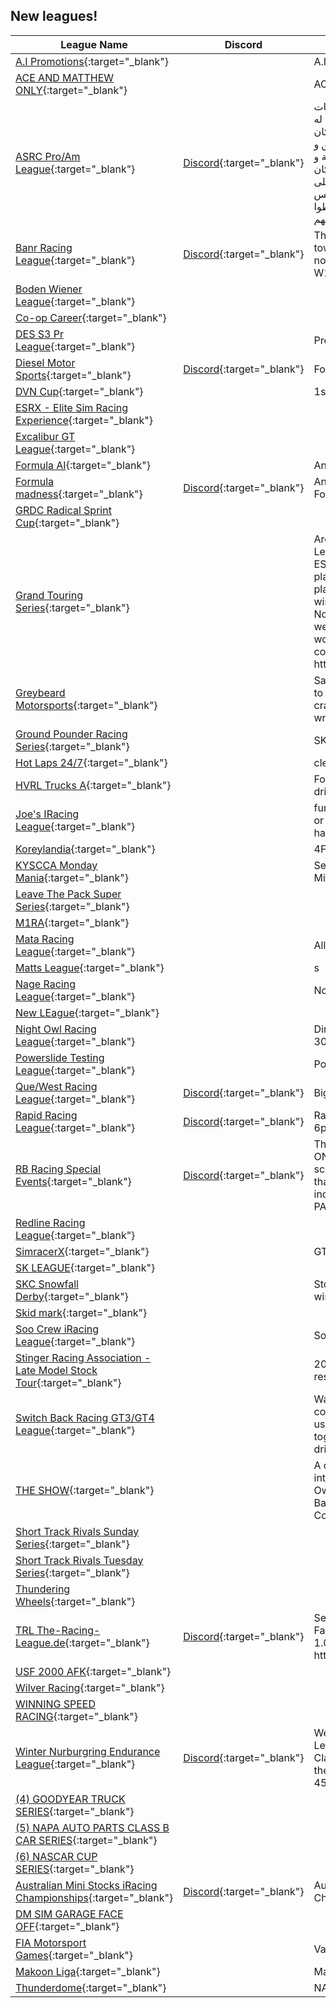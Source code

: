 ## New leagues!

| League Name | Discord | About |
|-------------------------------------------------------------------------------------------------------------------------------------------------|----------------------------------------------------------|-------------------------------------------------------------------------------------------------------------------------------------------------------------------------------------------------------------------------------------------------------------------------------------------------------------------------------------------------|
|[A\.I Promotions](https://members.iracing.com/membersite/member/LeagueView.do?league=11589){:target="_blank"} | |A\.I Promotions Money Races |
|[ACE AND MATTHEW ONLY](https://members.iracing.com/membersite/member/LeagueView.do?league=11621){:target="_blank"} | |ACE AND MATTHEW PN:Y |
|[ASRC Pro/Am League](https://members.iracing.com/membersite/member/LeagueView.do?league=11612){:target="_blank"} |[Discord](https://discord.gg/rVvnuqH8SM){:target="_blank"} |دوري من تنظيم مجتمع سباقات المحاكاة العربي   الدوري هذا له هدفين أساسيين:  \- إنه يكون مكان يتجمع فيه كل محبين السيم ريسنق و ندخل سباقات نظيفة و منظمة و ممتعة مع بعض\.  \- إنه يكون مكان آمن و محفز للشباب الجدد على هواية السيم، و إلي عندهم خبرة بس حابين إنهم يتعلموا أكثر، إنهم يغلطوا و يتعلموا من أخطائهم\. |
|[Banr Racing League](https://members.iracing.com/membersite/member/LeagueView.do?league=11632){:target="_blank"} |[Discord](https://discord.gg/uRmZBteW69){:target="_blank"} |This is a league more oriented towards Formula 1 Cars\. Right now we are running a W12/W13 league\. |
|[Boden Wiener League](https://members.iracing.com/membersite/member/LeagueView.do?league=11633){:target="_blank"} | | |
|[Co\-op Career](https://members.iracing.com/membersite/member/LeagueView.do?league=11625){:target="_blank"} | | |
|[DES S3 Pr League](https://members.iracing.com/membersite/member/LeagueView.do?league=11600){:target="_blank"} | |Premier League |
|[Diesel Motor Sports](https://members.iracing.com/membersite/member/LeagueView.do?league=11623){:target="_blank"} |[Discord](https://discord.gg/sr7yT7eG4c){:target="_blank"} |Formula 4 series |
|[DVN Cup](https://members.iracing.com/membersite/member/LeagueView.do?league=11629){:target="_blank"} | |1st Season |
|[ESRX \- Elite Sim Racing Experience](https://members.iracing.com/membersite/member/LeagueView.do?league=11601){:target="_blank"} | | |
|[Excalibur GT League](https://members.iracing.com/membersite/member/LeagueView.do?league=11596){:target="_blank"} | | |
|[Formula AI](https://members.iracing.com/membersite/member/LeagueView.do?league=11592){:target="_blank"} | |An AI Formula league |
|[Formula madness](https://members.iracing.com/membersite/member/LeagueView.do?league=11606){:target="_blank"} |[Discord](https://discord.gg/JgnNgf4mge){:target="_blank"} |Any formula car ranging from Formula vee to F4 is allowed |
|[GRDC Radical Sprint Cup](https://members.iracing.com/membersite/member/LeagueView.do?league=11634){:target="_blank"} | | |
|[Grand Touring Series](https://members.iracing.com/membersite/member/LeagueView.do?league=11610){:target="_blank"} | |Arca series to Jumpboost League		  		  Sunday night 8:30pm EST start		  15 week schedule 5 playoff races		  12 drivers in the playoffs based of points		  No win and your in		  Half way cation		  No Fast Repairs		  All drivers are welcomes if 18plus and working mic		  Full time race control		  		  Website : https://jumpboostracing\.com/ |
|[Greybeard Motorsports](https://members.iracing.com/membersite/member/LeagueView.do?league=11614){:target="_blank"} | |Safe place for 40\+ y/o drivers to learn and perfect their race craft\. No targeting, or malicious wrecking of other drivers\. |
|[Ground Pounder Racing Series](https://members.iracing.com/membersite/member/LeagueView.do?league=11608){:target="_blank"} | |SK and Tour Modifieds |
|[Hot Laps 24/7](https://members.iracing.com/membersite/member/LeagueView.do?league=11624){:target="_blank"} | |clean, competitive, fun |
|[HVRL Trucks A](https://members.iracing.com/membersite/member/LeagueView.do?league=11637){:target="_blank"} | |For the experienced oval truck driver 2\-3k iRating |
|[Joe's IRacing League](https://members.iracing.com/membersite/member/LeagueView.do?league=11642){:target="_blank"} | |fun casual league, no try hards or kiddies\. fun racers who race hard but clean |
|[Koreylandia](https://members.iracing.com/membersite/member/LeagueView.do?league=11613){:target="_blank"} | |4Fun @Koreylandia |
|[KYSCCA Monday Mania](https://members.iracing.com/membersite/member/LeagueView.do?league=11590){:target="_blank"} | |Season 1 KYSCCA Monday Miata Mania |
|[Leave The Pack Super Series](https://members.iracing.com/membersite/member/LeagueView.do?league=11626){:target="_blank"} | | |
|[M1RA](https://members.iracing.com/membersite/member/LeagueView.do?league=11639){:target="_blank"} | | |
|[Mata Racing League](https://members.iracing.com/membersite/member/LeagueView.do?league=11588){:target="_blank"} | |All Fun |
|[Matts League](https://members.iracing.com/membersite/member/LeagueView.do?league=11591){:target="_blank"} | |s |
|[Nage Racing League](https://members.iracing.com/membersite/member/LeagueView.do?league=11622){:target="_blank"} | |Norwegian Racing |
|[New LEague](https://members.iracing.com/membersite/member/LeagueView.do?league=11615){:target="_blank"} | | |
|[Night Owl Racing League](https://members.iracing.com/membersite/member/LeagueView.do?league=11640){:target="_blank"} | |Dirt oval racing league 305s,360s,limited late models |
|[Powerslide Testing League](https://members.iracing.com/membersite/member/LeagueView.do?league=11609){:target="_blank"} | |Powerslide Testing League |
|[Que/West Racing League](https://members.iracing.com/membersite/member/LeagueView.do?league=11628){:target="_blank"} |[Discord](https://discord.gg/qqMTjVyD){:target="_blank"} |Big Block Modified |
|[Rapid Racing League](https://members.iracing.com/membersite/member/LeagueView.do?league=11627){:target="_blank"} |[Discord](https://discord.gg/VWatZwxUZU){:target="_blank"} |Rapid iRacing Series Saturdays 6pm AEDT |
|[RB Racing Special Events](https://members.iracing.com/membersite/member/LeagueView.do?league=11631){:target="_blank"} |[Discord](https://discord.gg/kwB7nfKynd){:target="_blank"} |This is a league comprised of ONLY special events\. No set schedule with periodic races that are hosted, broadcasted, include race control, and are PAID\! |
|[Redline Racing League](https://members.iracing.com/membersite/member/LeagueView.do?league=11607){:target="_blank"} | | |
|[SimracerX](https://members.iracing.com/membersite/member/LeagueView.do?league=11602){:target="_blank"} | |GT3 Meisterschaft |
|[SK LEAGUE](https://members.iracing.com/membersite/member/LeagueView.do?league=11611){:target="_blank"} | | |
|[SKC Snowfall Derby](https://members.iracing.com/membersite/member/LeagueView.do?league=11638){:target="_blank"} | |Stockholm karting center winter iRacing league |
|[Skid mark](https://members.iracing.com/membersite/member/LeagueView.do?league=11599){:target="_blank"} | | |
|[Soo Crew iRacing League](https://members.iracing.com/membersite/member/LeagueView.do?league=11594){:target="_blank"} | |Soo and Area Racers |
|[Stinger Racing Association \- Late Model Stock Tour](https://members.iracing.com/membersite/member/LeagueView.do?league=11586){:target="_blank"} | |20 race schedule with restricted open setup |
|[Switch Back Racing GT3/GT4 League](https://members.iracing.com/membersite/member/LeagueView.do?league=11605){:target="_blank"} | |Want to race with a friendly but competitive community? Join us, as we learn and grow together to become better drivers\. |
|[THE SHOW](https://members.iracing.com/membersite/member/LeagueView.do?league=11643){:target="_blank"} | |A competitive dynamic league introducing all styles of racing\. Owned by Major League Baseball Left\-Handed Pitcher Cole Irvin |
|[Short Track Rivals Sunday Series](https://members.iracing.com/membersite/member/LeagueView.do?league=11604){:target="_blank"} | | |
|[Short Track Rivals Tuesday Series](https://members.iracing.com/membersite/member/LeagueView.do?league=11603){:target="_blank"} | | |
|[Thundering Wheels](https://members.iracing.com/membersite/member/LeagueView.do?league=11595){:target="_blank"} | | |
|[TRL The\-Racing\-League\.de](https://members.iracing.com/membersite/member/LeagueView.do?league=11616){:target="_blank"} |[Discord](https://discord.gg/Cy3mKskt3y){:target="_blank"} |Seit 2010 fahren wir im Kreis\.  Fahrer ungefähr im Bereich von 1\.000k \- 3000k\.   Discord: https://discord\.gg/Cy3mKskt3y |
|[USF 2000 AFK](https://members.iracing.com/membersite/member/LeagueView.do?league=11593){:target="_blank"} | | |
|[Wilver Racing](https://members.iracing.com/membersite/member/LeagueView.do?league=11597){:target="_blank"} | | |
|[WINNING SPEED RACING](https://members.iracing.com/membersite/member/LeagueView.do?league=11617){:target="_blank"} | | |
|[Winter Nurburgring Endurance League](https://members.iracing.com/membersite/member/LeagueView.do?league=11598){:target="_blank"} |[Discord](https://discord.gg/PYEDyEhbFK){:target="_blank"} |Weekly Nurburgring Endurance League\. Season 1\.   3 hour Multi Class GT3 & GT4 races around the Nurburgring\.    15m Practice  45m Qualifying  3h Race |
|[\(4\) GOODYEAR TRUCK SERIES](https://members.iracing.com/membersite/member/LeagueView.do?league=11618){:target="_blank"} | | |
|[\(5\) NAPA AUTO PARTS CLASS B CAR SERIES](https://members.iracing.com/membersite/member/LeagueView.do?league=11619){:target="_blank"} | | |
|[\(6\) NASCAR CUP SERIES](https://members.iracing.com/membersite/member/LeagueView.do?league=11620){:target="_blank"} | | |
|[Australian Mini Stocks iRacing Championships](https://members.iracing.com/membersite/member/LeagueView.do?league=11641){:target="_blank"} |[Discord](https://discord.gg/ZaMWNkWTug){:target="_blank"} |Australian Mini Stocks iRacing Championships |
|[DM SIM GARAGE FACE OFF](https://members.iracing.com/membersite/member/LeagueView.do?league=11636){:target="_blank"} | | |
|[FIA Motorsport Games](https://members.iracing.com/membersite/member/LeagueView.do?league=11635){:target="_blank"} | |Valencia |
|[Makoon Liga](https://members.iracing.com/membersite/member/LeagueView.do?league=11630){:target="_blank"} | |MaKoonGamingLiga |
|[Thunderdome](https://members.iracing.com/membersite/member/LeagueView.do?league=11587){:target="_blank"} | |NASCAR Series |

